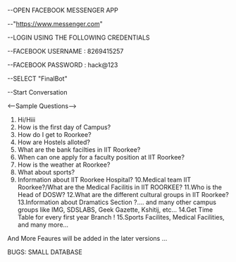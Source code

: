 --OPEN FACEBOOK MESSENGER APP

--"https://www.messenger.com"

--LOGIN USING THE FOLLOWING CREDENTIALS

--FACEBOOK USERNAME : 8269415257

--FACEBOOK PASSWORD : hack@123

--SELECT "FinalBot"

--Start Conversation

<--Sample Questions-->

1. Hi/Hiii
2. How is the first day of Campus?
3. How do I get to Roorkee?
4. How are Hostels alloted?
5. What are the bank facilties in IIT Roorkee?
6. When can one apply for a faculty position at IIT Roorkee?
7. How is the weather at Roorkee?
8. What about sports?
9. Information about IIT Roorkee Hospital?
10.Medical team IIT Roorkee?/What are the Medical Facilitis in IIT ROORKEE? 
11.Who is the Head of DOSW?
12.What are the different cultural groups in IIT Roorkee?
13.Information about Dramatics Section ?.... and many other campus groups like IMG, SDSLABS, Geek Gazette, Kshitij, etc...
14.Get Time Table for every first year Branch !
15.Sports Facilites, Medical Facilities, and many more...


And More Feaures will be added in the later versions ...

BUGS:
SMALL DATABASE 
